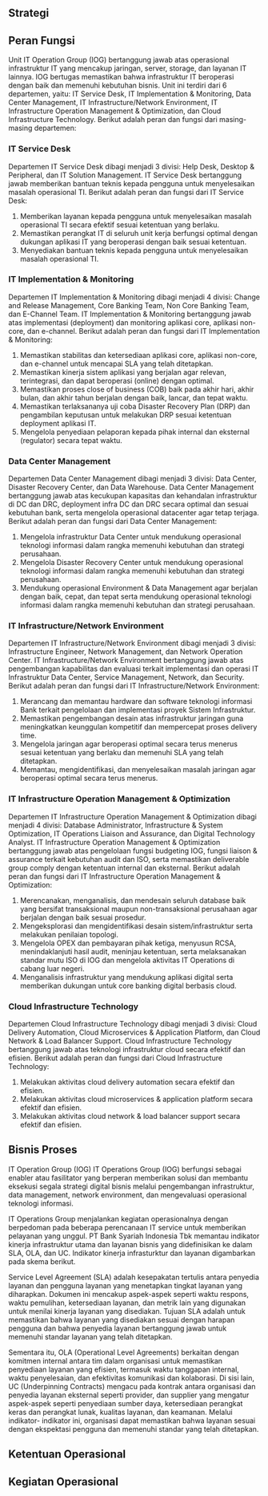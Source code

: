 ## Strategi

## Peran Fungsi

Unit IT Operation Group (IOG) bertanggung jawab atas operasional infrastruktur IT yang mencakup jaringan, server, storage, dan layanan IT lainnya. IOG bertugas memastikan bahwa infrastruktur IT beroperasi dengan baik dan memenuhi kebutuhan bisnis. Unit ini terdiri dari 6 departemen, yaitu: IT Service Desk, IT Implementation & Monitoring, Data Center Management, IT Infrastructure/Network Environment, IT Infrastructure Operation Management & Optimization, dan Cloud Infrastructure Technology. Berikut adalah peran dan fungsi dari masing-masing departemen:

### IT Service Desk

Departemen IT Service Desk dibagi menjadi 3 divisi: Help Desk, Desktop & Peripheral, dan IT Solution Management. IT Service Desk bertanggung jawab memberikan bantuan teknis kepada pengguna untuk menyelesaikan masalah operasional TI. Berikut adalah peran dan fungsi dari IT Service Desk:

1. Memberikan layanan kepada pengguna untuk menyelesaikan masalah operasional TI secara efektif sesuai ketentuan yang berlaku.
2. Memastikan perangkat IT di seluruh unit kerja berfungsi optimal dengan dukungan aplikasi IT yang beroperasi dengan baik sesuai ketentuan.
3. Menyediakan bantuan teknis kepada pengguna untuk menyelesaikan masalah operasional TI.

### IT Implementation & Monitoring

Departemen IT Implementation & Monitoring dibagi menjadi 4 divisi: Change and Release Management, Core Banking Team, Non Core Banking Team, dan E-Channel Team. IT Implementation & Monitoring bertanggung jawab atas implementasi (deployment) dan monitoring aplikasi core, aplikasi non-core, dan e-channel. Berikut adalah peran dan fungsi dari IT Implementation & Monitoring:

1. Memastikan stabilitas dan ketersediaan aplikasi core, aplikasi non-core, dan e-channel untuk mencapai SLA yang telah ditetapkan.
2. Memastikan kinerja sistem aplikasi yang berjalan agar relevan, terintegrasi, dan dapat beroperasi (online) dengan optimal.
3. Memastikan proses close of business (COB) baik pada akhir hari, akhir bulan, dan akhir tahun berjalan dengan baik, lancar, dan tepat waktu.
4. Memastikan terlaksananya uji coba Disaster Recovery Plan (DRP) dan pengambilan keputusan untuk melakukan DRP sesuai ketentuan deployment aplikasi IT.
5. Mengelola penyediaan pelaporan kepada pihak internal dan eksternal (regulator) secara tepat waktu.

### Data Center Management

Departemen Data Center Management dibagi menjadi 3 divisi: Data Center, Disaster Recovery Center, dan Data Warehouse. Data Center Management bertanggung jawab atas kecukupan kapasitas dan kehandalan infrastruktur di DC dan DRC, deployment infra DC dan DRC secara optimal dan sesuai kebutuhan bank, serta mengelola operasional datacenter agar tetap terjaga. Berikut adalah peran dan fungsi dari Data Center Management:

1. Mengelola infrastruktur Data Center untuk mendukung operasional teknologi informasi dalam rangka memenuhi kebutuhan dan strategi perusahaan.
2. Mengelola Disaster Recovery Center untuk mendukung operasional teknologi informasi dalam rangka memenuhi kebutuhan dan strategi perusahaan.
3. Mendukung operasional Environment & Data Management agar berjalan dengan baik, cepat, dan tepat serta mendukung operasional teknologi informasi dalam rangka memenuhi kebutuhan dan strategi perusahaan.

### IT Infrastructure/Network Environment

Departemen IT Infrastructure/Network Environment dibagi menjadi 3 divisi: Infrastructure Engineer, Network Management, dan Network Operation Center. IT Infrastructure/Network Environment bertanggung jawab atas pengembangan kapabilitas dan evaluasi terkait implementasi dan operasi IT Infrastruktur Data Center, Service Management, Network, dan Security. Berikut adalah peran dan fungsi dari IT Infrastructure/Network Environment:

1. Merancang dan memantau hardware dan software teknologi informasi Bank terkait pengelolaan dan implementasi proyek Sistem Infrastruktur.
2. Memastikan pengembangan desain atas infrastruktur jaringan guna meningkatkan keunggulan kompetitif dan mempercepat proses delivery time.
3. Mengelola jaringan agar beroperasi optimal secara terus menerus sesuai ketentuan yang berlaku dan memenuhi SLA yang telah ditetapkan.
4. Memantau, mengidentifikasi, dan menyelesaikan masalah jaringan agar beroperasi optimal secara terus menerus.

### IT Infrastructure Operation Management & Optimization

Departemen IT Infrastructure Operation Management & Optimization dibagi menjadi 4 divisi: Database Administrator, Infrastructure & System Optimization, IT Operations Liaison and Assurance, dan Digital Technology Analyst. IT Infrastructure Operation Management & Optimization bertanggung jawab atas pengelolaan fungsi budgeting IOG, fungsi liaison & assurance terkait kebutuhan audit dan ISO, serta memastikan deliverable group comply dengan ketentuan internal dan eksternal. Berikut adalah peran dan fungsi dari IT Infrastructure Operation Management & Optimization:

1. Merencanakan, menganalisis, dan mendesain seluruh database baik yang bersifat transaksional maupun non-transaksional perusahaan agar berjalan dengan baik sesuai prosedur.
2. Mengeksplorasi dan mengidentifikasi desain sistem/infrastruktur serta melakukan penilaian topologi.
3. Mengelola OPEX dan pembayaran pihak ketiga, menyusun RCSA, menindaklanjuti hasil audit, meninjau ketentuan, serta melaksanakan standar mutu ISO di IOG dan mengelola aktivitas IT Operations di cabang luar negeri.
4. Menganalisis infrastruktur yang mendukung aplikasi digital serta memberikan dukungan untuk core banking digital berbasis cloud.

### Cloud Infrastructure Technology

Departemen Cloud Infrastructure Technology dibagi menjadi 3 divisi: Cloud Delivery Automation, Cloud Microservices & Application Platform, dan Cloud Network & Load Balancer Support. Cloud Infrastructure Technology bertanggung jawab atas teknologi infrastruktur cloud secara efektif dan efisien. Berikut adalah peran dan fungsi dari Cloud Infrastructure Technology:

1. Melakukan aktivitas cloud delivery automation secara efektif dan efisien.
2. Melakukan aktivitas cloud microservices & application platform secara efektif dan efisien.
3. Melakukan aktivitas cloud network & load balancer support secara efektif dan efisien.

## Bisnis Proses

IT Operation Group (IOG) IT Operations Group (IOG) berfungsi sebagai enabler atau fasilitator yang berperan memberikan solusi dan membantu eksekusi segala strategi digital bisnis melalui pengembangan infrastruktur, data management, network environment, dan mengevaluasi operasional teknologi informasi. 

IT Operations Group menjalankan kegiatan operasionalnya dengan berpedoman pada beberapa perencanaan IT service untuk memberikan pelayanan yang unggul. PT Bank Syariah Indonesia Tbk memantau indikator kinerja infrastruktur utama dan layanan bisnis yang didefinisikan ke dalam SLA, OLA, dan UC. Indikator kinerja infrasturktur dan layanan digambarkan pada skema berikut. 

Service Level Agreement (SLA) adalah kesepakatan tertulis antara penyedia layanan dan pengguna layanan yang menetapkan tingkat layanan yang diharapkan. Dokumen ini mencakup aspek-aspek seperti waktu respons, waktu pemulihan, ketersediaan layanan, dan metrik lain yang digunakan untuk menilai kinerja layanan yang disediakan. Tujuan SLA adalah untuk memastikan bahwa layanan yang disediakan sesuai dengan harapan pengguna dan bahwa penyedia layanan bertanggung jawab untuk memenuhi standar layanan yang telah ditetapkan.

Sementara itu, OLA (Operational Level Agreements) berkaitan dengan komitmen internal antara tim dalam organisasi untuk memastikan penyediaan layanan yang efisien, termasuk waktu tanggapan internal, waktu penyelesaian, dan efektivitas komunikasi dan kolaborasi. Di sisi lain, UC (Underpinning Contracts) mengacu pada kontrak antara organisasi dan penyedia layanan eksternal seperti provider, dan supplier yang mengatur aspek-aspek seperti penyediaan sumber daya, ketersediaan perangkat keras dan perangkat lunak, kualitas layanan, dan keamanan. Melalui indikator- indikator ini, organisasi dapat memastikan bahwa layanan sesuai dengan ekspektasi pengguna dan memenuhi standar yang telah ditetapkan.

## Ketentuan Operasional

## Kegiatan Operasional